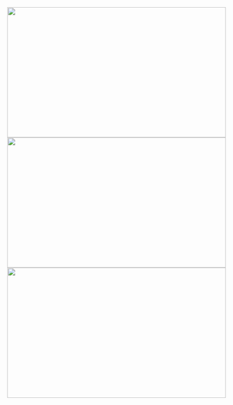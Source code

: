 <img  height="300em" width="100%"  src="https://github-readme-stats.vercel.app/api?username=marcuwynu23&show_icons=true&custom_title=My Stats&hide_border=true&theme=gotham" />
<img height="300em" width="100%" src="https://github-readme-streak-stats.herokuapp.com/?user=marcuwynu23&include_all_commits=true&hide_border=true&theme=gotham"/>
<img height="300em"  width="100%"  src="https://github-readme-stats.vercel.app/api/top-langs/?username=marcuwynu23&layout=compact&custom_title=Language used&langs_count=10&include_all_commits=true&hide_progress=true&hide_border=true&theme=gotham&hide="/>
